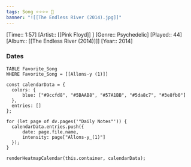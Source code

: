```yaml
---
tags: Song ⭐⭐⭐⭐ 💛
banner: "![[The Endless River (2014).jpg]]"
---
```

[Time:: 1:57]
[Artist:: [[Pink Floyd]] ]
[Genre:: Psychedelic]
[Played:: 44]
[Album:: [[The Endless River (2014)]]]
[Year:: 2014]
### Dates
````dataview
TABLE Favorite_Song
WHERE Favorite_Song = [[Allons-y (1)]]
````

  ```dataviewjs
const calendarData = { 
	colors: { 
		blue: ["#9ccfd8", "#5BAAB8", "#57A1BB", "#5da8c7", "#3e8fb0"] 
	}, 
	entries: [] 
}; 

for (let page of dv.pages('"Daily Notes"')) { 
	calendarData.entries.push({ 
		date: page.file.name, 
		intensity: page["Allons-y_(1)"]
	}); 
} 

renderHeatmapCalendar(this.container, calendarData);
```
